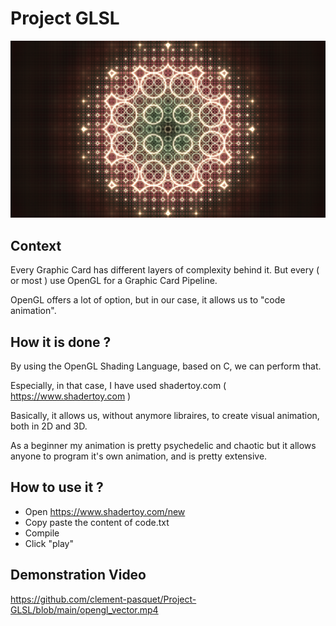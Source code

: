 # Project GLSL
![Visualisation du projet](opengl_vector.jpg)
## Context
Every Graphic Card has different layers of complexity behind it.
But every ( or most ) use OpenGL for a Graphic Card Pipeline.

OpenGL offers a lot of option, but in our case, it allows us to "code animation".

## How it is done ?
By using the OpenGL Shading Language, based on C, we can perform that.

Especially, in that case, I have used shadertoy.com ( https://www.shadertoy.com )

Basically, it allows us, without anymore libraires, to create visual animation, both in 2D and 3D.

As a beginner my animation is pretty psychedelic and chaotic but it allows anyone to program it's own animation, and is pretty extensive.

## How to use it ?

- Open https://www.shadertoy.com/new
- Copy paste the content of code.txt
- Compile
- Click "play"

## Demonstration Video 

https://github.com/clement-pasquet/Project-GLSL/blob/main/opengl_vector.mp4
